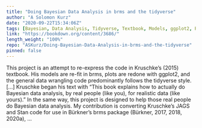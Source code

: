 ```yaml
---
title: "Doing Bayesian Data Analysis in brms and the tidyverse"
author: "A Solomon Kurz"
date: "2020-09-22T15:34:06Z"
tags: [Bayesian, Data Analysis, Tidyverse, Textbook, Models, ggplot2, Package]
link: "https://bookdown.org/content/3686/"
length_weight: "100%"
repo: "ASKurz/Doing-Bayesian-Data-Analysis-in-brms-and-the-tidyverse"
pinned: false
---
```


This project is an attempt to re-express the code in Kruschke’s (2015) textbook. His models are re-fit in brms, plots are redone with ggplot2, and the general data wrangling code predominantly follows the tidyverse style. [...] Kruschke began his text with “This book explains how to actually do Bayesian data analysis, by real people (like you), for realistic data (like yours).” In the same way, this project is designed to help those real people do Bayesian data analysis. My contribution is converting Kruschke’s JAGS and Stan code for use in Bürkner’s brms package (Bürkner, 2017, 2018, 2020a),  ...
